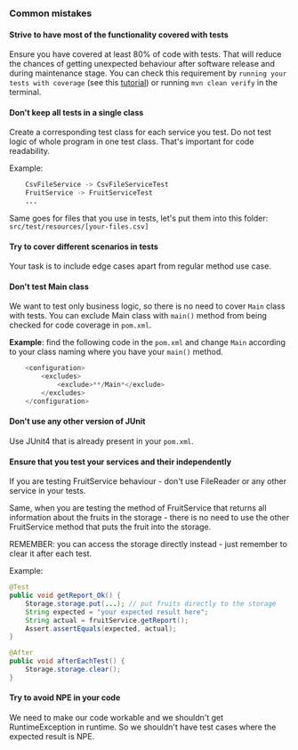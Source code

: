 ### Common mistakes
#### Strive to have most of the functionality covered with tests
Ensure you have covered at least 80% of code with tests. That will reduce the chances of getting unexpected behaviour 
after software release and during maintenance stage.
You can check this requirement by `running your tests with coverage` (see this [tutorial](https://www.loom.com/share/85886cc0b3c9458a8b5c0d5af9bf4720))
or running `mvn clean verify` in the terminal.
#### Don't keep all tests in a single class
Create a corresponding test class for each service you test. Do not test logic of whole program in one test class.
That's important for code readability.

Example:  
```java  
    CsvFileService -> CsvFileServiceTest  
    FruitService -> FruitServiceTest  
    ...  
```  
Same goes for files that you use in tests, let's put them into this folder: `src/test/resources/[your-files.csv]`   
#### Try to cover different scenarios in tests
Your task is to include edge cases apart from regular method use case.
#### Don't test Main class
We want to test only business logic, so there is no need to cover `Main` class with tests. 
You can exclude Main class with `main()` method from being checked for code coverage in `pom.xml`.   

__Example__: find the following code in the `pom.xml` and change `Main` according to your 
    class naming where you have your `main()` method.  
    
```java
    <configuration>  
        <excludes>  
            <exclude>**/Main*</exclude>  
        </excludes>  
    </configuration>  
```  
#### Don't use any other version of JUnit
Use JUnit4 that is already present in your `pom.xml`.
#### Ensure that you test your services and their independently
If you are testing FruitService behaviour - don't use FileReader or any other service in your tests.

Same, when you are testing the method of FruitService that returns all information about the fruits in the storage -
there is no need to use the other FruitService method that puts the fruit into the storage.

REMEMBER: you can access the storage directly instead - just remember to clear it after each test.

Example:
```java
@Test
public void getReport_Ok() {
    Storage.storage.put(...); // put fruits directly to the storage
    String expected = "your expected result here";
    String actual = fruitService.getReport();
    Assert.assertEquals(expected, actual);
}

@After
public void afterEachTest() {
    Storage.storage.clear();
}
```  
#### Try to avoid NPE in your code
We need to make our code workable and we shouldn't get RuntimeException in runtime.
So we shouldn't have test cases where the expected result is NPE.
